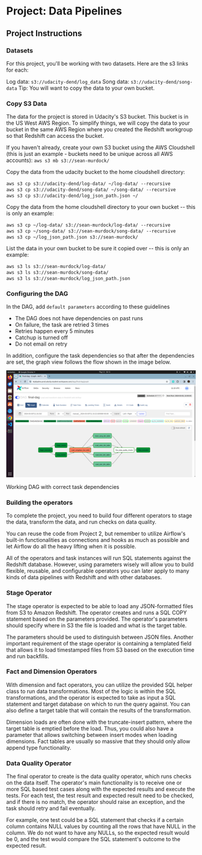 # Project: Data Pipelines

## Project Instructions

### Datasets

For this project, you'll be working with two datasets. Here are the s3 links for each:

Log data: ```s3://udacity-dend/log_data```
Song data: ```s3://udacity-dend/song-data```
Tip: You will want to copy the data to your own bucket.

### Copy S3 Data

The data for the project is stored in Udacity's S3 bucket. This bucket is in the US West AWS Region. To simplify things, we will copy the data to your bucket in the same AWS Region where you created the Redshift workgroup so that Redshift can access the bucket.

If you haven't already, create your own S3 bucket using the AWS Cloudshell (this is just an example - buckets need to be unique across all AWS accounts): ```aws s3 mb s3://sean-murdock/```

Copy the data from the udacity bucket to the home cloudshell directory:

```shell
aws s3 cp s3://udacity-dend/log-data/ ~/log-data/ --recursive
aws s3 cp s3://udacity-dend/song-data/ ~/song-data/ --recursive
aws s3 cp s3://udacity-dend/log_json_path.json ~/
```

Copy the data from the home cloudshell directory to your own bucket -- this is only an example:

```shell
aws s3 cp ~/log-data/ s3://sean-murdock/log-data/ --recursive
aws s3 cp ~/song-data/ s3://sean-murdock/song-data/ --recursive
aws s3 cp ~/log_json_path.json s3://sean-murdock/
```

List the data in your own bucket to be sure it copied over -- this is only an example:

```shell
aws s3 ls s3://sean-murdock/log-data/
aws s3 ls s3://sean-murdock/song-data/
aws s3 ls s3://sean-murdock/log_json_path.json
```

### Configuring the DAG

In the DAG, add ```default parameters``` according to these guidelines

- The DAG does not have dependencies on past runs
- On failure, the task are retried 3 times
- Retries happen every 5 minutes
- Catchup is turned off
- Do not email on retry
  
In addition, configure the task dependencies so that after the dependencies are set, the graph view follows the flow shown in the image below.

<img src="./datapepline_graph.png" />

Working DAG with correct task dependencies

### Building the operators
To complete the project, you need to build four different operators to stage the data, transform the data, and run checks on data quality.

You can reuse the code from Project 2, but remember to utilize Airflow's built-in functionalities as connections and hooks as much as possible and let Airflow do all the heavy lifting when it is possible.

All of the operators and task instances will run SQL statements against the Redshift database. However, using parameters wisely will allow you to build flexible, reusable, and configurable operators you can later apply to many kinds of data pipelines with Redshift and with other databases.

### Stage Operator
The stage operator is expected to be able to load any JSON-formatted files from S3 to Amazon Redshift. The operator creates and runs a SQL COPY statement based on the parameters provided. The operator's parameters should specify where in S3 the file is loaded and what is the target table.

The parameters should be used to distinguish between JSON files. Another important requirement of the stage operator is containing a templated field that allows it to load timestamped files from S3 based on the execution time and run backfills.

### Fact and Dimension Operators
With dimension and fact operators, you can utilize the provided SQL helper class to run data transformations. Most of the logic is within the SQL transformations, and the operator is expected to take as input a SQL statement and target database on which to run the query against. You can also define a target table that will contain the results of the transformation.

Dimension loads are often done with the truncate-insert pattern, where the target table is emptied before the load. Thus, you could also have a parameter that allows switching between insert modes when loading dimensions. Fact tables are usually so massive that they should only allow append type functionality.

### Data Quality Operator
The final operator to create is the data quality operator, which runs checks on the data itself. The operator's main functionality is to receive one or more SQL based test cases along with the expected results and execute the tests. For each test, the test result and expected result need to be checked, and if there is no match, the operator should raise an exception, and the task should retry and fail eventually.

For example, one test could be a SQL statement that checks if a certain column contains NULL values by counting all the rows that have NULL in the column. We do not want to have any NULLs, so the expected result would be 0, and the test would compare the SQL statement's outcome to the expected result.
